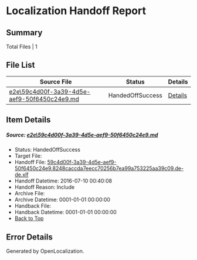 # <a name='report-top'></a> Localization Handoff Report

## Summary
 Total Files | 1

## File List
 Source File | Status | Details 
 ----------- | ------ | ------- 
 [e2e\59c4d00f-3a39-4d5e-aef9-50f6450c24e9.md](https://github.com/OpenLocalizationTestOrg/oltest/blob/cbeb8c066b8f6a17c1a9c31b0b71642b926ddaf2/e2e/59c4d00f-3a39-4d5e-aef9-50f6450c24e9.md) | HandedOffSuccess | [Details](#8fbe5822cae1daade9b0ff4955e7c6a4f99252233)

## Item Details
##### <a name='8fbe5822cae1daade9b0ff4955e7c6a4f99252233'></a> Source: [e2e\59c4d00f-3a39-4d5e-aef9-50f6450c24e9.md](https://github.com/OpenLocalizationTestOrg/oltest/blob/cbeb8c066b8f6a17c1a9c31b0b71642b926ddaf2/e2e/59c4d00f-3a39-4d5e-aef9-50f6450c24e9.md)
* Status: HandedOffSuccess
* Target File: 
* Handoff File: [59c4d00f-3a39-4d5e-aef9-50f6450c24e9.8248caccda7eecc70256b7ea99a753225aa39c09.de-de.xlf](https://github.com/OpenLocalizationTestOrg/olhandoff-e2e/blob/536380cbce6987075825291c5ab4c85f72d6981a/ol-handoff/OpenLocalizationTestOrg/oltest-dede-fly/ci/ht/59c4d00f-3a39-4d5e-aef9-50f6450c24e9.8248caccda7eecc70256b7ea99a753225aa39c09.de-de.xlf)
* Handoff Datetime: 2016-07-10 00:40:08
* Handoff Reason: Include
* Archive File: 
* Archive Datetime: 0001-01-01 00:00:00
* Handback File: 
* Handback Datetime: 0001-01-01 00:00:00
* [Back to Top](#report-top)


## Error Details

Generated by OpenLocalization.
